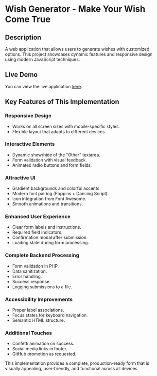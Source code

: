 # Wish Generator - Make Your Wish Come True  

## Description  
A web application that allows users to generate wishes with customized options. This project showcases dynamic features and responsive design using modern JavaScript techniques.  

## Live Demo  
You can view the live application [here](https://wish-generator.netlify.app/). 

## Key Features of This Implementation  

### Responsive Design  
- Works on all screen sizes with mobile-specific styles.  
- Flexible layout that adapts to different devices.  

### Interactive Elements  
- Dynamic show/hide of the "Other" textarea.  
- Form validation with visual feedback.  
- Animated radio buttons and form fields.  

### Attractive UI  
- Gradient backgrounds and colorful accents.  
- Modern font pairing (Poppins + Dancing Script).  
- Icon integration from Font Awesome.  
- Smooth animations and transitions.  

### Enhanced User Experience  
- Clear form labels and instructions.  
- Required field indicators.  
- Confirmation modal after submission.  
- Loading state during form processing.  

### Complete Backend Processing  
- Form validation in PHP.  
- Data sanitization.  
- Error handling.  
- Success response.  
- Logging submissions to a file.  

### Accessibility Improvements  
- Proper label associations.  
- Focus states for keyboard navigation.  
- Semantic HTML structure.  

### Additional Touches  
- Confetti animation on success.  
- Social media links in footer.  
- GitHub promotion as requested.  

This implementation provides a complete, production-ready form that is visually appealing, user-friendly, and functional across all devices.  